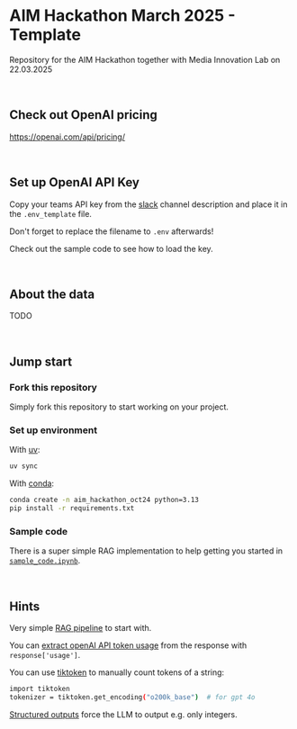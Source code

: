 # AIM Hackathon March 2025 - Template
Repository for the AIM Hackathon together with Media Innovation Lab on 22.03.2025

<br>

## Check out OpenAI pricing 
https://openai.com/api/pricing/

<br>

## Set up OpenAI API Key
Copy your teams API key from the [slack]("TODO") channel description and place it in the `.env_template` file.

Don't forget to replace the filename to `.env` afterwards!

Check out the sample code to see how to load the key.

<br>

## About the data
TODO

<br>

## Jump start
### Fork this repository
Simply fork this repository to start working on your project.

### Set up environment
With [uv](https://docs.astral.sh/uv/getting-started/installation/):
```bash
uv sync
```

With [conda](https://docs.conda.io/projects/conda/en/latest/user-guide/install/windows.html):
```bash
conda create -n aim_hackathon_oct24 python=3.13
pip install -r requirements.txt
```

### Sample code
There is a super simple RAG implementation to help getting you started in [`sample_code.ipynb`](sample_code.ipynb).

<br>

## Hints
Very simple [RAG pipeline](https://medium.com/@ahmed.mohiuddin.architecture/using-ai-to-chat-with-your-documents-leveraging-langchain-faiss-and-openai-3281acfcc4e9) to start with.

You can [extract openAI API token usage](https://help.openai.com/en/articles/6614209-how-do-i-check-my-token-usage) from the response with `response['usage']`.

You can use [tiktoken](https://cookbook.openai.com/examples/how_to_count_tokens_with_tiktoken) to manually count tokens of a string:
```bash
import tiktoken
tokenizer = tiktoken.get_encoding("o200k_base")  # for gpt 4o
```

[Structured outputs](https://platform.openai.com/docs/guides/structured-outputs/introduction) force the LLM to output e.g. only integers.

<br>